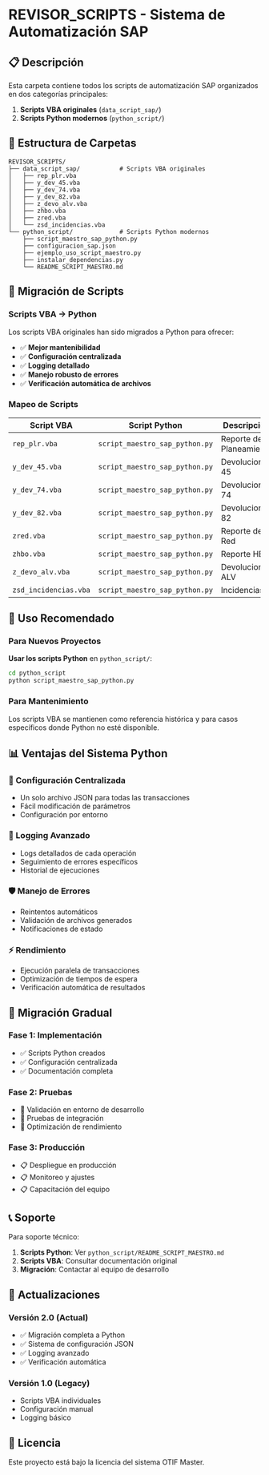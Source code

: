 # REVISOR_SCRIPTS - Sistema de Automatización SAP

## 📋 Descripción

Esta carpeta contiene todos los scripts de automatización SAP organizados en dos categorías principales:

1. **Scripts VBA originales** (`data_script_sap/`)
2. **Scripts Python modernos** (`python_script/`)

## 📁 Estructura de Carpetas

```
REVISOR_SCRIPTS/
├── data_script_sap/           # Scripts VBA originales
│   ├── rep_plr.vba
│   ├── y_dev_45.vba
│   ├── y_dev_74.vba
│   ├── y_dev_82.vba
│   ├── z_devo_alv.vba
│   ├── zhbo.vba
│   ├── zred.vba
│   └── zsd_incidencias.vba
└── python_script/             # Scripts Python modernos
    ├── script_maestro_sap_python.py
    ├── configuracion_sap.json
    ├── ejemplo_uso_script_maestro.py
    ├── instalar_dependencias.py
    └── README_SCRIPT_MAESTRO.md
```

## 🔄 Migración de Scripts

### Scripts VBA → Python

Los scripts VBA originales han sido migrados a Python para ofrecer:

- ✅ **Mejor mantenibilidad**
- ✅ **Configuración centralizada**
- ✅ **Logging detallado**
- ✅ **Manejo robusto de errores**
- ✅ **Verificación automática de archivos**

### Mapeo de Scripts

| Script VBA | Script Python | Descripción |
|------------|---------------|-------------|
| `rep_plr.vba` | `script_maestro_sap_python.py` | Reporte de Planeamiento |
| `y_dev_45.vba` | `script_maestro_sap_python.py` | Devoluciones 45 |
| `y_dev_74.vba` | `script_maestro_sap_python.py` | Devoluciones 74 |
| `y_dev_82.vba` | `script_maestro_sap_python.py` | Devoluciones 82 |
| `zred.vba` | `script_maestro_sap_python.py` | Reporte de Red |
| `zhbo.vba` | `script_maestro_sap_python.py` | Reporte HBO |
| `z_devo_alv.vba` | `script_maestro_sap_python.py` | Devoluciones ALV |
| `zsd_incidencias.vba` | `script_maestro_sap_python.py` | Incidencias |

## 🚀 Uso Recomendado

### Para Nuevos Proyectos
**Usar los scripts Python** en `python_script/`:

```bash
cd python_script
python script_maestro_sap_python.py
```

### Para Mantenimiento
Los scripts VBA se mantienen como referencia histórica y para casos específicos donde Python no esté disponible.

## 📊 Ventajas del Sistema Python

### 🔧 Configuración Centralizada
- Un solo archivo JSON para todas las transacciones
- Fácil modificación de parámetros
- Configuración por entorno

### 📝 Logging Avanzado
- Logs detallados de cada operación
- Seguimiento de errores específicos
- Historial de ejecuciones

### 🛡️ Manejo de Errores
- Reintentos automáticos
- Validación de archivos generados
- Notificaciones de estado

### ⚡ Rendimiento
- Ejecución paralela de transacciones
- Optimización de tiempos de espera
- Verificación automática de resultados

## 🔄 Migración Gradual

### Fase 1: Implementación
- ✅ Scripts Python creados
- ✅ Configuración centralizada
- ✅ Documentación completa

### Fase 2: Pruebas
- 🔄 Validación en entorno de desarrollo
- 🔄 Pruebas de integración
- 🔄 Optimización de rendimiento

### Fase 3: Producción
- 📋 Despliegue en producción
- 📋 Monitoreo y ajustes
- 📋 Capacitación del equipo

## 📞 Soporte

Para soporte técnico:

1. **Scripts Python**: Ver `python_script/README_SCRIPT_MAESTRO.md`
2. **Scripts VBA**: Consultar documentación original
3. **Migración**: Contactar al equipo de desarrollo

## 🔄 Actualizaciones

### Versión 2.0 (Actual)
- ✅ Migración completa a Python
- ✅ Sistema de configuración JSON
- ✅ Logging avanzado
- ✅ Verificación automática

### Versión 1.0 (Legacy)
- Scripts VBA individuales
- Configuración manual
- Logging básico

## 📄 Licencia

Este proyecto está bajo la licencia del sistema OTIF Master.
